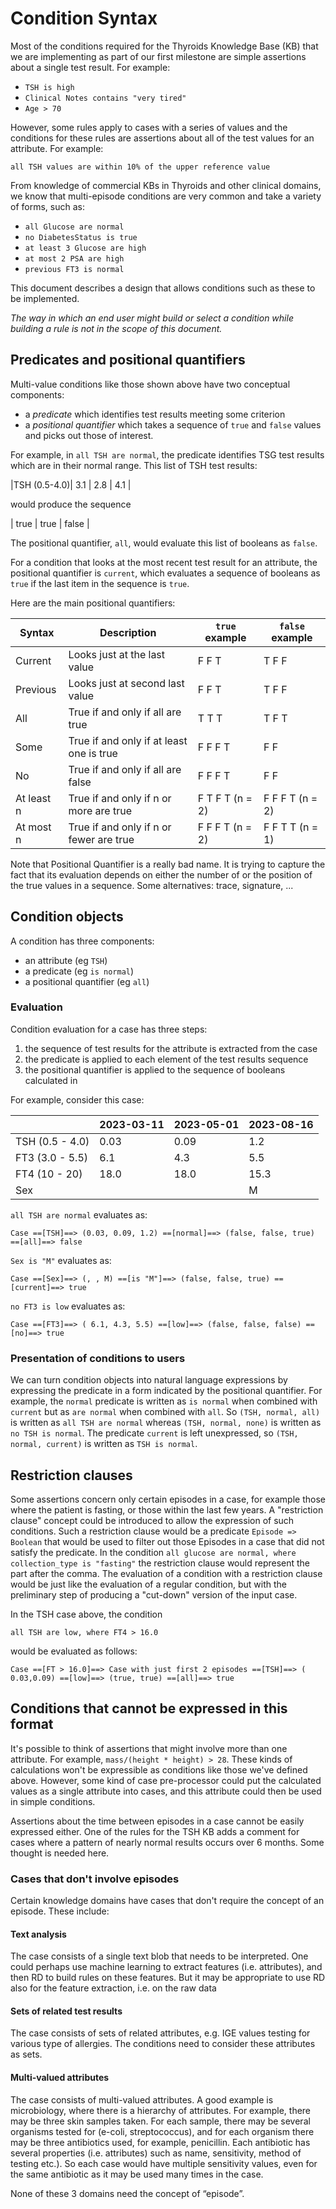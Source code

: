 # Condition Syntax

Most of the conditions required for the Thyroids Knowledge Base (KB) that we are implementing
as part of our first milestone are simple assertions about a single test result. For example:
- `TSH is high`
- `Clinical Notes contains "very tired"`
- `Age > 70`

However, some rules apply to cases with a series of values and the conditions for these rules
are assertions about all of the test values for an attribute. For example:

`all TSH values are within 10% of the upper reference value`

From knowledge of commercial KBs in Thyroids and other clinical domains, we know that multi-episode
conditions are very common and take a variety of forms, such as:
- `all Glucose are normal`
- `no DiabetesStatus is true`
- `at least 3 Glucose are high`
- `at most 2 PSA are high`
- `previous FT3 is normal`

This document describes a design that allows conditions such as these to be implemented.

*The way in which an end user might build or select a condition 
while building a rule is not in the scope of this document.*

## Predicates and positional quantifiers
Multi-value conditions like those shown above have two conceptual components:
- a *predicate* which identifies test results meeting some criterion
- a *positional quantifier* which takes a sequence of `true` and `false` values
   and picks out those of interest.

For example, in `all TSH are normal`, the predicate identifies TSG test results
which are in their normal range. This list of TSH test results:

|TSH (0.5-4.0)|  3.1 | 2.8 | 4.1 |

would produce the sequence 

| true | true | false |

The positional quantifier, `all`, would evaluate this list of booleans as `false`.

For a condition that looks at the most recent test result for an attribute,
the positional quantifier is `current`, which evaluates a sequence of booleans as
`true` if the last item in the sequence is `true`.

Here are the main positional quantifiers:

| Syntax     | Description                              | `true` example   | `false` example |
|------------|------------------------------------------|------------------|-----------------|
| Current    | Looks just at the last value             | F F T            | T F F           |
| Previous   | Looks just at second last value          | F F T            | T F F           |
| All        | True if and only if all are true         | T T T            | T F T           |
| Some       | True if and only if at least one is true | F F F T          | F F             |
| No         | True if and only if all are false        | F F F T          | F F             |
| At least n | True if and only if n or more are true   | F T F T  (n = 2) | F F F T (n = 2) |
| At most n  | True if and only if n or fewer are true  | F F F T  (n = 2) | F F T T (n = 1) |

Note that Positional Quantifier is a really bad name. It is trying to capture the
fact that its evaluation depends on either the number of or the position of the
true values in a sequence. Some alternatives: trace, signature, ...

## Condition objects
A condition has three components:
- an attribute (eg `TSH`)
- a predicate (eg `is normal`)
- a positional quantifier (eg `all`)

### Evaluation
Condition evaluation for a case has three steps:
1. the sequence of test results for the attribute is extracted from the case
2. the predicate is applied to each element of the test results sequence
3. the positional quantifier is applied to the sequence of booleans calculated in 

For example, consider this case:

|                 | 2023-03-11 | 2023-05-01 | 2023-08-16 |
|-----------------|------------|------------|------------|
| TSH (0.5 - 4.0) | 0.03       | 0.09       | 1.2        |
| FT3 (3.0 - 5.5) | 6.1        | 4.3        | 5.5        |
| FT4 (10 - 20)   | 18.0       | 18.0       | 15.3       |
| Sex             |            |            | M          |

`all TSH are normal` evaluates as:

`Case ==[TSH]==> (0.03, 0.09, 1.2) ==[normal]==> (false, false, true) ==[all]==> false`

`Sex is "M"` evaluates as:

`Case ==[Sex]==> (, , M) ==[is "M"]==> (false, false, true) ==[current]==> true`

`no FT3 is low` evaluates as:

`Case ==[FT3]==> ( 6.1, 4.3, 5.5) ==[low]==> (false, false, false) ==[no]==> true`

### Presentation of conditions to users
We can turn condition objects into natural language expressions
by expressing the predicate in a form indicated by the positional quantifier. 
For example, the `normal` predicate is written as `is normal` when combined
with `current` but as `are normal` when combined with `all`. 
So `(TSH, normal, all)` is written as `all TSH are normal` 
whereas `(TSH, normal, none)` is written as `no TSH is normal`. 
The predicate `current` is left unexpressed,
so `(TSH, normal, current)` is written as `TSH is normal`.

## Restriction clauses
Some assertions concern only certain episodes in a case, for example
those where the patient is fasting, or those within the last few years.
A "restriction clause" concept could be introduced to allow the expression
of such conditions. Such a restriction clause would be a predicate
`Episode => Boolean`
that would be used to filter out those Episodes in a case 
that did not satisfy the predicate.  In the condition 
`all glucose are normal, where collection_type is "fasting"`
the restriction clause would represent the part after the comma. 
The evaluation of a condition with a restriction clause would
be just like the evaluation of a regular condition, but with the 
preliminary step of producing a "cut-down" version of the input
case.


In the TSH case above, the condition

`all TSH are low, where FT4 > 16.0`

would be evaluated as follows:

`Case ==[FT > 16.0]==> Case with just first 2 episodes ==[TSH]==> ( 0.03,0.09) ==[low]==> (true, true) ==[all]==> true`

## Conditions that cannot be expressed in this format
It's possible to think of assertions that might involve more than one
attribute. For example, `mass/(height * height) > 28`.
These kinds of calculations won't be expressible as conditions like
those we've defined above. However, some kind of case pre-processor could put the
calculated values as a single attribute into cases, and this attribute
could then be used in simple conditions.

Assertions about the time between episodes in a case cannot be easily
expressed either. One of the rules for the TSH KB adds a comment for
cases where a pattern of nearly normal results occurs over 6 months.
Some thought is needed here.

### Cases that don't involve episodes
Certain knowledge domains have cases that don't require the concept of an episode.
These include:

#### Text analysis
The case consists of a single text blob that needs to be interpreted. 
One could perhaps use machine learning to extract features (i.e. attributes), 
and then RD to build rules on these features. 
But it may be appropriate to use RD 
also for the feature extraction, i.e. on the raw data

#### Sets of related test results 
The case consists of sets of related attributes, e.g. IGE values 
testing for various type of allergies. 
The conditions need to consider these attributes as sets.

#### Multi-valued attributes
The case consists of multi-valued attributes. A good example is microbiology, 
where there is a hierarchy of attributes. For example, 
there may be three skin samples taken. For each sample, 
there may be several organisms tested for (e-coli, streptococcus), 
and for each organism there may be three antibiotics used, 
for example, penicillin. Each antibiotic has several properties 
(i.e. attributes) such as name, sensitivity, method of testing etc.). 
So each case would have multiple sensitivity values, 
even for the same antibiotic as it may be used many times in the case.



None of these 3 domains need the concept of “episode”.

